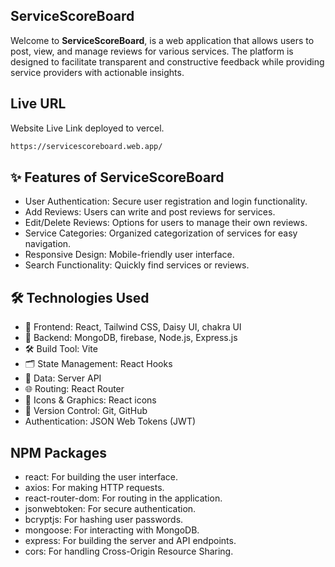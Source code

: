 ## ServiceScoreBoard

Welcome to **ServiceScoreBoard**, is a web application that allows users to post, view, and manage reviews for various services. The platform is designed to facilitate transparent and constructive feedback while providing service providers with actionable insights.

## Live URL

Website Live Link deployed to vercel.

```bash
https://servicescoreboard.web.app/
```

## ✨ Features of ServiceScoreBoard

- User Authentication: Secure user registration and login functionality.
- Add Reviews: Users can write and post reviews for services.
- Edit/Delete Reviews: Options for users to manage their own reviews.
- Service Categories: Organized categorization of services for easy navigation.
- Responsive Design: Mobile-friendly user interface.
- Search Functionality: Quickly find services or reviews.

## 🛠️ Technologies Used

- 🎨 Frontend: React, Tailwind CSS, Daisy UI, chakra UI
- 🔄 Backend: MongoDB, firebase, Node.js, Express.js
- 🛠️ Build Tool: Vite
- 🗂️ State Management: React Hooks
- 📄 Data: Server API
- 🌐 Routing: React Router
- 🎨 Icons & Graphics: React icons
- 🔧 Version Control: Git, GitHub
- Authentication: JSON Web Tokens (JWT)

## NPM Packages

- react: For building the user interface.
- axios: For making HTTP requests.
- react-router-dom: For routing in the application.
- jsonwebtoken: For secure authentication.
- bcryptjs: For hashing user passwords.
- mongoose: For interacting with MongoDB.
- express: For building the server and API endpoints.
- cors: For handling Cross-Origin Resource Sharing.
